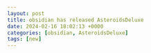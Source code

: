 ```yaml
---
layout: post
title: obsidian has released AsteroidsDeluxe
date: 2024-02-16 18:02:13 +0000
categories: [obsidian, AsteroidsDeluxe]
tags: [new]
---
```


